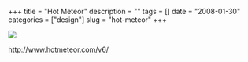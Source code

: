 +++
title = "Hot Meteor"
description = ""
tags = []
date = "2008-01-30"
categories = ["design"]
slug = "hot-meteor"
+++


 

  <div id="screens-thumbs" class="clearfix">
    <div class="txt-center" id="design-submission"><a href="http://www.hotmeteor.com/v6/"><img id='bluga-thumbnail-1029' class='bluga-thumbnail large' src='//media.konigi.com/bluga/
wt47f281d060c7f_0.jpg'/></a></div>  
  </div>   
<p><a href="http://www.hotmeteor.com/v6/">http://www.hotmeteor.com/v6/</a></p>




